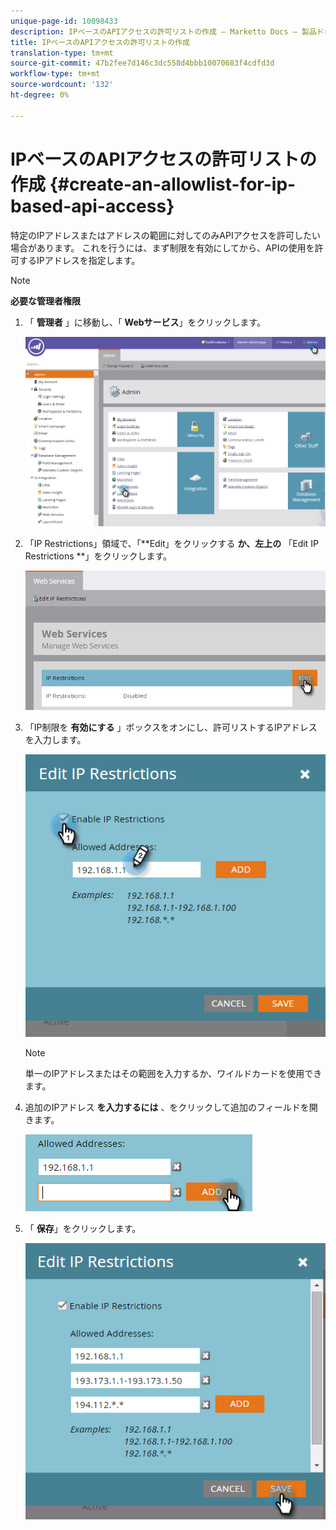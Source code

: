 ```yaml
---
unique-page-id: 10098433
description: IPベースのAPIアクセスの許可リストの作成 — Marketto Docs — 製品ドキュメント
title: IPベースのAPIアクセスの許可リストの作成
translation-type: tm+mt
source-git-commit: 47b2fee7d146c3dc558d4bbb10070683f4cdfd3d
workflow-type: tm+mt
source-wordcount: '132'
ht-degree: 0%

---
```



# IPベースのAPIアクセスの許可リストの作成 {#create-an-allowlist-for-ip-based-api-access}

特定のIPアドレスまたはアドレスの範囲に対してのみAPIアクセスを許可したい場合があります。 これを行うには、まず制限を有効にしてから、APIの使用を許可するIPアドレスを指定します。

>[!NOTE]
>
>**必要な管理者権限**

1. 「 **管理者** 」に移動し、「 **Webサービス**」をクリックします。

   ![](assets/image2016-2-25-9-3a12-3a48.png)

1. 「IP Restrictions」領域で、「**Edit」をクリックする **か、左上の** 「Edit IP Restrictions **」をクリックします。

   ![](assets/image2016-2-25-9-3a15-3a30.png)

1. 「IP制限を **有効にする** 」ボックスをオンにし、許可リストするIPアドレスを入力します。

   ![](assets/image2016-2-25-9-3a18-3a28.png)

   >[!NOTE]
   >
   >単一のIPアドレスまたはその範囲を入力するか、ワイルドカードを使用できます。

1. 追加のIPアドレス **を入力するには** 、をクリックして追加のフィールドを開きます。

   ![](assets/image2016-2-25-9-3a20-3a47.png)

1. 「 **保存**」をクリックします。

   ![](assets/image2016-2-25-9-3a28-3a21.png)


